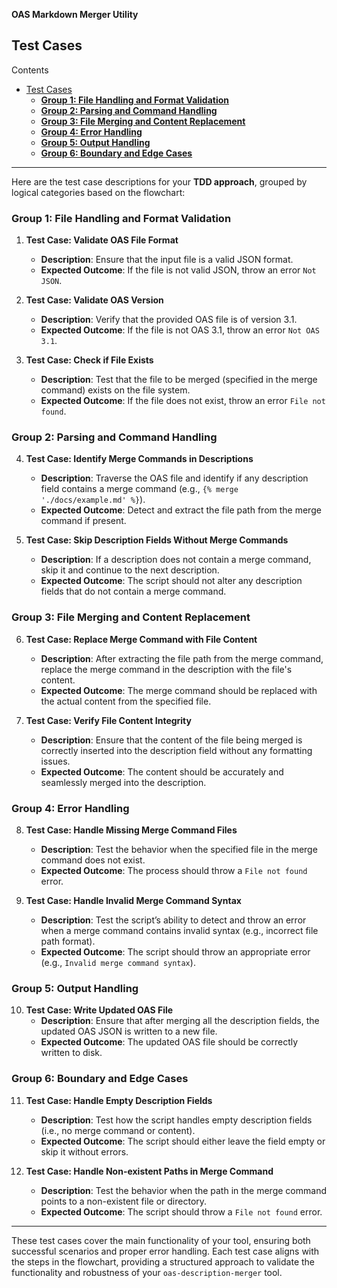 **OAS Markdown Merger Utility**

## Test Cases

Contents

- [Test Cases](#test-cases)
  - [**Group 1: File Handling and Format Validation**](#group-1-file-handling-and-format-validation)
  - [**Group 2: Parsing and Command Handling**](#group-2-parsing-and-command-handling)
  - [**Group 3: File Merging and Content Replacement**](#group-3-file-merging-and-content-replacement)
  - [**Group 4: Error Handling**](#group-4-error-handling)
  - [**Group 5: Output Handling**](#group-5-output-handling)
  - [**Group 6: Boundary and Edge Cases**](#group-6-boundary-and-edge-cases)

---

Here are the test case descriptions for your **TDD approach**, grouped by logical categories based on the flowchart:

### **Group 1: File Handling and Format Validation**

1. **Test Case: Validate OAS File Format**

   - **Description**: Ensure that the input file is a valid JSON format.
   - **Expected Outcome**: If the file is not valid JSON, throw an error `Not JSON`.

2. **Test Case: Validate OAS Version**

   - **Description**: Verify that the provided OAS file is of version 3.1.
   - **Expected Outcome**: If the file is not OAS 3.1, throw an error `Not OAS 3.1`.

3. **Test Case: Check if File Exists**
   - **Description**: Test that the file to be merged (specified in the merge command) exists on the file system.
   - **Expected Outcome**: If the file does not exist, throw an error `File not found`.

### **Group 2: Parsing and Command Handling**

4. **Test Case: Identify Merge Commands in Descriptions**

   - **Description**: Traverse the OAS file and identify if any description field contains a merge command (e.g., `{% merge './docs/example.md' %}`).
   - **Expected Outcome**: Detect and extract the file path from the merge command if present.

5. **Test Case: Skip Description Fields Without Merge Commands**
   - **Description**: If a description does not contain a merge command, skip it and continue to the next description.
   - **Expected Outcome**: The script should not alter any description fields that do not contain a merge command.

### **Group 3: File Merging and Content Replacement**

6. **Test Case: Replace Merge Command with File Content**

   - **Description**: After extracting the file path from the merge command, replace the merge command in the description with the file's content.
   - **Expected Outcome**: The merge command should be replaced with the actual content from the specified file.

7. **Test Case: Verify File Content Integrity**
   - **Description**: Ensure that the content of the file being merged is correctly inserted into the description field without any formatting issues.
   - **Expected Outcome**: The content should be accurately and seamlessly merged into the description.

### **Group 4: Error Handling**

8. **Test Case: Handle Missing Merge Command Files**

   - **Description**: Test the behavior when the specified file in the merge command does not exist.
   - **Expected Outcome**: The process should throw a `File not found` error.

9. **Test Case: Handle Invalid Merge Command Syntax**
   - **Description**: Test the script’s ability to detect and throw an error when a merge command contains invalid syntax (e.g., incorrect file path format).
   - **Expected Outcome**: The script should throw an appropriate error (e.g., `Invalid merge command syntax`).

### **Group 5: Output Handling**

10. **Test Case: Write Updated OAS File**
    - **Description**: Ensure that after merging all the description fields, the updated OAS JSON is written to a new file.
    - **Expected Outcome**: The updated OAS file should be correctly written to disk.

### **Group 6: Boundary and Edge Cases**

11. **Test Case: Handle Empty Description Fields**

    - **Description**: Test how the script handles empty description fields (i.e., no merge command or content).
    - **Expected Outcome**: The script should either leave the field empty or skip it without errors.

12. **Test Case: Handle Non-existent Paths in Merge Command**
    - **Description**: Test the behavior when the path in the merge command points to a non-existent file or directory.
    - **Expected Outcome**: The script should throw a `File not found` error.

---

These test cases cover the main functionality of your tool, ensuring both successful scenarios and proper error handling. Each test case aligns with the steps in the flowchart, providing a structured approach to validate the functionality and robustness of your `oas-description-merger` tool.
